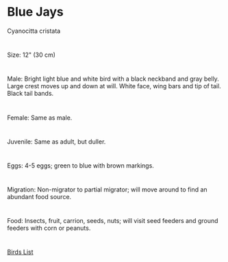 # Blue Jays
Cyanocitta cristata
#
Size: 12" (30 cm)
#
Male: Bright light blue and white bird with a black neckband and gray belly. Large crest moves up and down at will. White face, wing bars and tip of tail. Black tail bands.
#
Female: Same as male.
#
Juvenile: Same as adult, but duller.
#
Eggs: 4-5 eggs; green to blue with brown markings.
#
Migration: Non-migrator to partial migrator; will move around to find an abundant food source.
#
Food: Insects, fruit, carrion, seeds, nuts; will visit seed feeders and ground feeders with corn or peanuts.
#
[Birds List](/birds/)